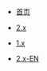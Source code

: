 
* [首页](/2.x/installation.md)

* [2.x](/2.x/installation.md)

* [1.x](/2.x/installation.md)

* [2.x-EN](/en-2.x/installation.md)
